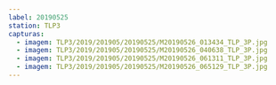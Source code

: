 ```yaml
---
label: 20190525
station: TLP3
capturas:
  - imagem: TLP3/2019/201905/20190525/M20190526_013434_TLP_3P.jpg
  - imagem: TLP3/2019/201905/20190525/M20190526_040638_TLP_3P.jpg
  - imagem: TLP3/2019/201905/20190525/M20190526_061311_TLP_3P.jpg
  - imagem: TLP3/2019/201905/20190525/M20190526_065129_TLP_3P.jpg
---
```

